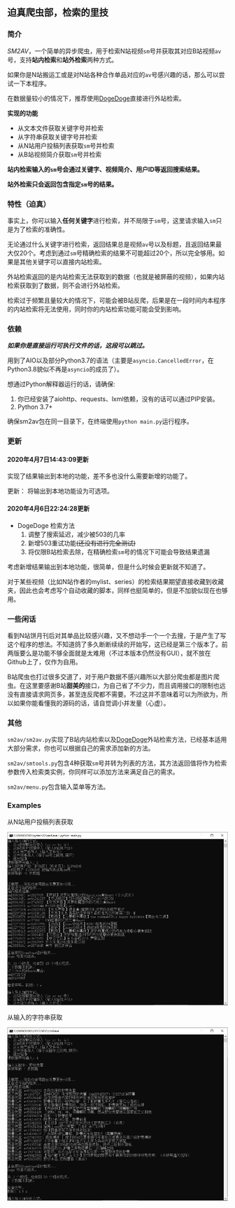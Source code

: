 ## 迫真爬虫部，检索的里技

### 简介

*SM2AV*，一个简单的异步爬虫，用于检索N站视频`sm`号并获取其对应B站视频`av`号，支持**站内检索**和**站外检索**两种方式。

如果你是N站搬运工或是对N站各种合作单品对应的`av`号感兴趣的话，那么可以尝试一下本程序。

在数据量较小的情况下，推荐使用[DogeDoge](https://www.dogedoge.com/)直接进行外站检索。

**实现的功能**

* 从文本文件获取关键字号并检索
* 从字符串获取关键字号并检索
* 从N站用户投稿列表获取`sm`号并检索
* 从B站视频简介获取`sm`号并检索

**站内检索输入的`sm`号会通过关键字、视频简介、用户ID等返回搜索结果。**

**站外检索只会返回包含指定`sm`号的结果。**

### 特性（迫真）

事实上，你可以输入**任何关键字**进行检索，并不局限于`sm`号，这里请求输入`sm`只是为了检索的准确性。

无论通过什么关键字进行检索，返回结果总是视频`av`号以及标题，且返回结果最大仅20个。考虑到通过`sm`号精确检索的结果不可能超过20个，所以完全够用。如果是其他关键字可以直接内站检索。

外站检索返回的是内站检索无法获取到的数据（也就是被屏蔽的视频），如果内站检索获取到了数据，则不会进行外站检索。

检索过于频繁且量较大的情况下，可能会被B站反爬，后果是在一段时间内本程序的内站检索将无法使用，同时你的内站检索功能可能会受到影响。

### 依赖

***如果你是直接运行可执行文件的话，这段可以跳过。***

用到了AIO以及部分Python3.7的语法（主要是`asyncio.CancelledError`，在Python3.8貌似不再是`asyncio`的成员了）。

想通过Python解释器运行的话，请确保:

1. 你已经安装了aiohttp、requests、lxml依赖，没有的话可以通过PIP安装。
2. Python 3.7+

确保sm2av包在同一目录下，在终端使用`python main.py`运行程序。

### 更新

#### 2020年4月7日14:43:09更新

实现了结果输出到本地的功能，差不多也没什么需要新增的功能了。

更新： 将输出到本地功能设为可选项。

#### 2020年4月6日22:24:28更新

* DogeDoge 检索方法
  1. 调整了搜索延迟，减少被503的几率
  2. 新增503重试功能~~(还没有进行完全测试)~~
  3. 将仅限B站检索去除，在精确检索`sm`号的情况下可能会导致结果遗漏

考虑新增结果输出到本地功能，很简单，但是什么时候会更新就不知道了。

对于某些视频（比如N站作者的mylist、series）的检索结果期望直接收藏到收藏夹，因此也会考虑写个自动收藏的脚本，同样也挺简单的，但是不加貌似现在也够用。

### 一些闲话

看到N站饼月刊后对其单品比较感兴趣，又不想动手一个一个去搜，于是产生了写这个程序的想法。不知道鸽了多久断断续续的开始写，这已经是第三个版本了。前两版要么是功能不够全面就是太难用（不过本版本仍然没有GUI），就不放在Github上了，仅作为自用。

B站爬虫也打过很多交道了，对于用户数据不感兴趣所以大部分爬虫都是图片爬虫。在这里要感谢B站**甜美的**接口，为自己省了不少力，而且调用接口的限制也远没有直接请求网页多，甚至连反爬都不需要。不过这并不意味着可以为所欲为，所以如果你能看懂我的源码的话，请自觉调小并发量（心虚）。

### 其他

`sm2av/sm2av.py`实现了B站内站检索以及[DogeDoge](https://www.dogedoge.com/)外站检索方法，已经基本适用大部分需求，你也可以根据自己的需求添加新的方法。

`sm2av/smtools.py`包含4种获取`sm`号并转为列表的方法，其方法返回值将作为检索参数传入检索类实例，你同样可以添加方法来满足自己的需求。

`sm2av/menu.py`包含输入菜单等方法。

### Examples

从N站用户投稿列表获取

![示例1](example.jpg)

从输入的字符串获取

![示例2](example2.jpg)

